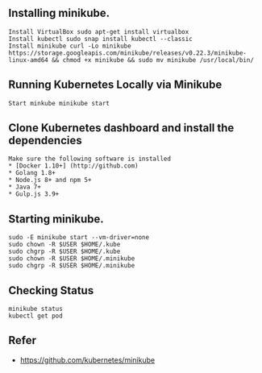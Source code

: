 ## Installing minikube.

```
Install VirtualBox sudo apt-get install virtualbox
Install kubectl sudo snap install kubectl --classic
Install minikube curl -Lo minikube https://storage.googleapis.com/minikube/releases/v0.22.3/minikube-linux-amd64 && chmod +x minikube && sudo mv minikube /usr/local/bin/
```

## Running Kubernetes Locally via Minikube

```
Start minkube minikube start
```

## Clone Kubernetes dashboard and install the dependencies

```
Make sure the following software is installed
* [Docker 1.10+] (http://github.com)
* Golang 1.8+
* Node.js 8+ and npm 5+
* Java 7+
* Gulp.js 3.9+
```

## Starting minikube.

```
sudo -E minikube start --vm-driver=none
sudo chown -R $USER $HOME/.kube
sudo chgrp -R $USER $HOME/.kube
sudo chown -R $USER $HOME/.minikube
sudo chgrp -R $USER $HOME/.minikube
```

## Checking Status
```
minikube status
kubectl get pod
```

## Refer
- https://github.com/kubernetes/minikube
